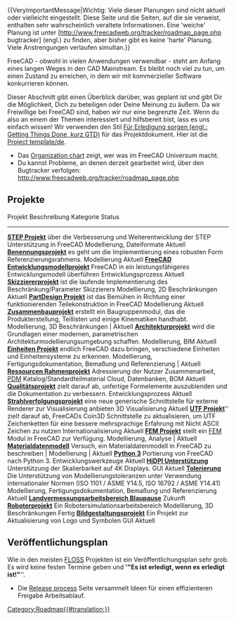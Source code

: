  {{VeryImportantMessage|Wichtig: Viele dieser Planungen sind nicht aktuell oder vielleicht eingestellt. Diese Seite und die Seiten, auf die sie verweist, enthalten sehr wahrscheinlich veraltete Informationen. Eine 'weiche' Planung ist unter [http://www.freecadweb.org/tracker/roadmap_page.php bugtracker] (engl.) zu finden, aber bisher gibt es keine 'harte' Planung. Viele Anstrengungen verlaufen simultan.}}

FreeCAD - obwohl in vielen Anwendungen verwendbar - steht am Anfang eines langen Weges in den CAD Mainstream. Es bleibt noch viel zu tun, um einen Zustand zu erreichen, in dem wir mit kommerzieller Software konkurrieren können.

Dieser Abschnitt gibt einen Überblick darüber, was geplant ist und gibt Dir die Möglichkeit, Dich zu beteiligen oder Deine Meinung zu äußern. Da wir Freiwillige bei FreeCAD sind, haben wir nur eine begrenzte Zeit. Wenn du also an einem der Themen interessiert und hilfsbereit bist, lass es uns einfach wissen! Wir verwenden den Stil [Für Erledigung sorgen (engl.: Getting Things Done, kurz GTD)](http://en.wikipedia.org/wiki/Getting_Things_Done#Methodology) für das Projektdokument. Hier ist die [Project template/de](Project_template/de.md).

-   Das [Organization chart](Organization_chart.md) zeigt, wer was im FreeCAD Universum macht.
-   Du kannst Probleme, an denen derzeit gearbeitet wird, über den Bugtracker verfolgen: <http://www.freecadweb.org/tracker/roadmap_page.php>

## Projekte

  Projekt                                                                                        Beschreibung                                                                                                                                                       Kategorie                                                            Status
  ---------------------------------------------------------------------------------------------- ------------------------------------------------------------------------------------------------------------------------------------------------------------------ -------------------------------------------------------------------- ------------
  **[STEP Projekt](STEP_project/de.md)**                                                 über die Verbesserung und Weiterentwicklung der STEP Unterstützung in FreeCAD                                                                                      Modellierung, Dateiformate                                           Aktuell
  **[Benennungsprojekt](Naming_project/de.md)**                                          es geht um die Implementierung eines robusten Form Referenzierungsrahmens.                                                                                         Modellierung                                                         Aktuell
  **[FreeCAD Entwicklungsmodellprojekt](FreeCAD_development_model_project/de.md)**       FreeCAD in ein leistungsfähigeres Entwicklungsmodell überführen                                                                                                    Entwicklungsprozess                                                  Aktuell
  **[Skizziererprojekt](Sketcher_project/de.md)**                                        ist die laufende Implementierung des Beschränkung/Parameter Skizzierers                                                                                            Modellierung, 2D Beschränkungen                                      Aktuell
  **[PartDesign Projekt](PartDesign_project/de.md)**                                     ist das Bemühen in Richtung einer funktionierenden Teilekonstruktion in FreeCAD                                                                                    Modellierung                                                         Aktuell
  **[Zusammenbauprojekt](Assembly_project/de.md)**                                       erstellt ein Baugruppenmodul, das die Produkterstellung, Teillisten und einige Kinematiken handhabt.                                                               Modellierung, 3D Beschränkungen                                      \| Aktuell
  **[Architekturprojekt](Arch_Concept/de.md)**                                           wird die Grundlagen einer modernen, parametrischen Architekturmodellierungsumgebung schaffen.                                                                      Modellierung, BIM                                                    Aktuell
  **[Einheiten Projekt](Units_project/de.md)**                                           endlich FreeCAD dazu bringen, verschiedene Einheiten und Einheitensysteme zu erkennen.                                                                             Modellierung, Fertigungsdokumentation, Bemaßung und Referenzierung   \| Aktuell
  **[Ressourcen Rahmenprojekt](Resource_framework_project/de.md)**                       Adressierung der Nutzer Zusammenarbeit, [PDM](http://en.wikipedia.org/wiki/Product_Data_Management) Katalog/Standardteilmaterial                                   Cloud, Datenbanken, BOM                                              Aktuell
  **[Qualitätsprojekt](Quality_project/de.md)**                                          zielt darauf ab, unfertige Formelemente auszublenden und die Dokumentation zu verbessern.                                                                          Entwicklungsprozess                                                  Aktuell
  **[Strahlverfolgungsprojekt](Raytracing_project/de.md)**                               eine neue generische Schnittstelle für externe Renderer zur Visualisierung anbieten                                                                                3D Visualisierung                                                    Aktuell
  **[UTF Projekt](UTF_Project/de.md)**\'\'                                               zielt darauf ab, FreeCADs Coin3D Schnittstelle zu aktualisieren, um UTF Zeichenketten für eine bessere mehrsprachige Erfahrung mit Nicht ASCII Zeichen zu nutzen   Internationalisierung                                                Aktuell
  **[FEM Projekt](FEM_project/de.md)**                                                   stellt ein [FEM](http://en.wikipedia.org/wiki/Finite_element_method) Modul in FreeCAD zur Verfügung.                                                               Modellierung, Analyse                                                \| Aktuell
  **[Materialdatenmodell](Material_data_model/de.md)**                                   Versuch, ein Materialdatenmodell in FreeCAD zu beschreiben                                                                                                         \| Modellierung                                                      \| Aktuell
  **[Python 3](Python_3/de.md)**                                                         Portierung von FreeCAD nach Python 3.                                                                                                                              Entwicklungswerkzeuge                                                Aktuell
  **[HiDPI Unterstützung](HiDPI_support/de.md)**                                         Unterstützung der Skalierbarkeit auf 4K Displays.                                                                                                                  GUI                                                                  Aktuell
  **[Tolerierung](Tolerancing/de.md)**                                                   Die Unterstützung von Modellierungstoleranzen unter Verwendung internationaler Normen (ISO 1101 / ASME Y14.5, ISO 16792 / ASME Y14.41)                             Modellierung, Fertigungsdokumentation, Bemaßung und Referenzierung   Aktuell
  **[Landvermessungsarbeitsbereich Blaupause](Land_Survey_Workbench_Blueprint/de.md)**                                                                                                                                                                                                                                           Zukunft
  **[Roboterprojekt](Robot_project/de.md)**                                              Ein Robotersimulationsarbeitsbereich                                                                                                                               Modellierung, 3D Beschränkungen                                      Fertig
  **[Bildgestaltungsprojekt](Artwork_project/de.md)**                                    Ein Projekt zur Aktualisierung von Logo und Symbolen                                                                                                               GUI                                                                  Aktuell
                                                                                                                                                                                                                                                                                                                                         

## Veröffentlichungsplan

Wie in den meisten [FLOSS](http://en.wikipedia.org/wiki/FLOSS) Projekten ist ein Veröffentlichungsplan sehr grob. Es wird keine festen Termine geben und **\'\"Es ist erledigt, wenn es erledigt ist!\"**\'\'.

-   Die [Release process](Release_process.md) Seite versammelt Ideen für einen effizienteren Freigabe Arbeitsablauf.




[Category:Roadmap{{\#translation:}}](Category:Roadmap.md)
